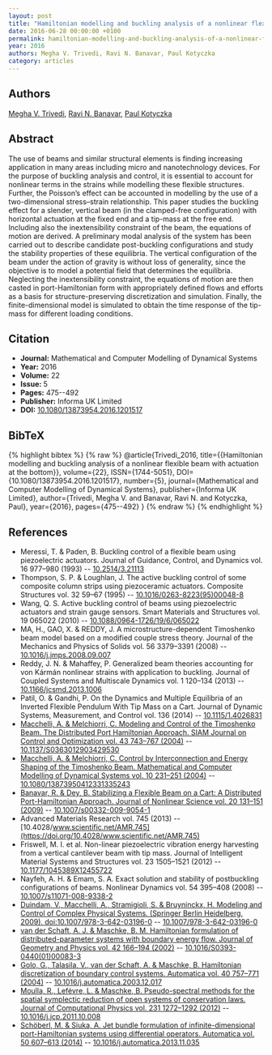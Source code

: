 ```yaml
---
layout: post
title: "Hamiltonian modelling and buckling analysis of a nonlinear flexible beam with actuation at the bottom"
date: 2016-06-28 00:00:00 +0100
permalink: hamiltonian-modelling-and-buckling-analysis-of-a-nonlinear-flexible-beam-with-actuation-at-the-bottom
year: 2016
authors: Megha V. Trivedi, Ravi N. Banavar, Paul Kotyczka
category: articles
---
```

 
## Authors
[Megha V. Trivedi](authors/megha-v-trivedi), [Ravi N. Banavar](authors/ravi-n-banavar), [Paul Kotyczka](authors/paul-kotyczka)
 
## Abstract
 The use of beams and similar structural elements is finding increasing application in many areas including micro and nanotechnology devices. For the purpose of buckling analysis and control, it is essential to account for nonlinear terms in the strains while modelling these flexible structures. Further, the Poisson’s effect can be accounted in modelling by the use of a two-dimensional stress–strain relationship. This paper studies the buckling effect for a slender, vertical beam (in the clamped-free configuration) with horizontal actuation at the fixed end and a tip-mass at the free end. Including also the inextensibility constraint of the beam, the equations of motion are derived. A preliminary modal analysis of the system has been carried out to describe candidate post-buckling configurations and study the stability properties of these equilibria. The vertical configuration of the beam under the action of gravity is without loss of generality, since the objective is to model a potential field that determines the equilibria. Neglecting the inextensibility constraint, the equations of motion are then casted in port-Hamiltonian form with appropriately defined flows and efforts as a basis for structure-preserving discretization and simulation. Finally, the finite-dimensional model is simulated to obtain the time response of the tip-mass for different loading conditions.
 
## Citation
- **Journal:** Mathematical and Computer Modelling of Dynamical Systems
- **Year:** 2016
- **Volume:** 22
- **Issue:** 5
- **Pages:** 475--492
- **Publisher:** Informa UK Limited
- **DOI:** [10.1080/13873954.2016.1201517](https://doi.org/10.1080/13873954.2016.1201517)
 
## BibTeX
{% highlight bibtex %}
{% raw %}
@article{Trivedi_2016,
  title={{Hamiltonian modelling and buckling analysis of a nonlinear flexible beam with actuation at the bottom}},
  volume={22},
  ISSN={1744-5051},
  DOI={10.1080/13873954.2016.1201517},
  number={5},
  journal={Mathematical and Computer Modelling of Dynamical Systems},
  publisher={Informa UK Limited},
  author={Trivedi, Megha V. and Banavar, Ravi N. and Kotyczka, Paul},
  year={2016},
  pages={475--492}
}
{% endraw %}
{% endhighlight %}
 
## References
- Meressi, T. & Paden, B. Buckling control of a flexible beam using piezoelectric actuators. Journal of Guidance, Control, and Dynamics vol. 16 977–980 (1993) -- [10.2514/3.21113](https://doi.org/10.2514/3.21113)
- Thompson, S. P. & Loughlan, J. The active buckling control of some composite column strips using piezoceramic actuators. Composite Structures vol. 32 59–67 (1995) -- [10.1016/0263-8223(95)00048-8](https://doi.org/10.1016/0263-8223(95)00048-8)
- Wang, Q. S. Active buckling control of beams using piezoelectric actuators and strain gauge sensors. Smart Materials and Structures vol. 19 065022 (2010) -- [10.1088/0964-1726/19/6/065022](https://doi.org/10.1088/0964-1726/19/6/065022)
- MA, H., GAO, X. & REDDY, J. A microstructure-dependent Timoshenko beam model based on a modified couple stress theory. Journal of the Mechanics and Physics of Solids vol. 56 3379–3391 (2008) -- [10.1016/j.jmps.2008.09.007](https://doi.org/10.1016/j.jmps.2008.09.007)
- Reddy, J. N. & Mahaffey, P. Generalized beam theories accounting for von Kármán nonlinear strains with application to buckling. Journal of Coupled Systems and Multiscale Dynamics vol. 1 120–134 (2013) -- [10.1166/jcsmd.2013.1006](https://doi.org/10.1166/jcsmd.2013.1006)
- Patil, O. & Gandhi, P. On the Dynamics and Multiple Equilibria of an Inverted Flexible Pendulum With Tip Mass on a Cart. Journal of Dynamic Systems, Measurement, and Control vol. 136 (2014) -- [10.1115/1.4026831](https://doi.org/10.1115/1.4026831)
- [Macchelli, A. & Melchiorri, C. Modeling and Control of the Timoshenko Beam. The Distributed Port Hamiltonian Approach. SIAM Journal on Control and Optimization vol. 43 743–767 (2004)](modeling-and-control-of-the-timoshenko-beam-the-distributed-port-hamiltonian-approach) -- [10.1137/S0363012903429530](https://doi.org/10.1137/S0363012903429530)
- [Macchelli, A. & Melchiorri, C. Control by Interconnection and Energy Shaping of the Timoshenko Beam. Mathematical and Computer Modelling of Dynamical Systems vol. 10 231–251 (2004)](control-by-interconnection-and-energy-shaping-of-the-timoshenko-beam) -- [10.1080/13873950412331335243](https://doi.org/10.1080/13873950412331335243)
- [Banavar, R. & Dey, B. Stabilizing a Flexible Beam on a Cart: A Distributed Port-Hamiltonian Approach. Journal of Nonlinear Science vol. 20 131–151 (2009)](stabilizing-a-flexible-beam-on-a-cart-a-distributed-port-hamiltonian-approach) -- [10.1007/s00332-009-9054-1](https://doi.org/10.1007/s00332-009-9054-1)
- Advanced Materials Research vol. 745 (2013) -- [10.4028/www.scientific.net/AMR.745](https://doi.org/10.4028/www.scientific.net/AMR.745)
- Friswell, M. I. et al. Non-linear piezoelectric vibration energy harvesting from a vertical cantilever beam with tip mass. Journal of Intelligent Material Systems and Structures vol. 23 1505–1521 (2012) -- [10.1177/1045389X12455722](https://doi.org/10.1177/1045389X12455722)
- Nayfeh, A. H. & Emam, S. A. Exact solution and stability of postbuckling configurations of beams. Nonlinear Dynamics vol. 54 395–408 (2008) -- [10.1007/s11071-008-9338-2](https://doi.org/10.1007/s11071-008-9338-2)
- [Duindam, V., Macchelli, A., Stramigioli, S. & Bruyninckx, H. Modeling and Control of Complex Physical Systems. (Springer Berlin Heidelberg, 2009). doi:10.1007/978-3-642-03196-0](modeling-and-control-of-complex-physical-systems) -- [10.1007/978-3-642-03196-0](https://doi.org/10.1007/978-3-642-03196-0)
- [van der Schaft, A. J. & Maschke, B. M. Hamiltonian formulation of distributed-parameter systems with boundary energy flow. Journal of Geometry and Physics vol. 42 166–194 (2002)](hamiltonian-formulation-of-distributed-parameter-systems-with-boundary-energy-flow) -- [10.1016/S0393-0440(01)00083-3](https://doi.org/10.1016/S0393-0440(01)00083-3)
- [Golo, G., Talasila, V., van der Schaft, A. & Maschke, B. Hamiltonian discretization of boundary control systems. Automatica vol. 40 757–771 (2004)](hamiltonian-discretization-of-boundary-control-systems) -- [10.1016/j.automatica.2003.12.017](https://doi.org/10.1016/j.automatica.2003.12.017)
- [Moulla, R., Lefévre, L. & Maschke, B. Pseudo-spectral methods for the spatial symplectic reduction of open systems of conservation laws. Journal of Computational Physics vol. 231 1272–1292 (2012)](pseudo-spectral-methods-for-the-spatial-symplectic-reduction-of-open-systems-of-conservation-laws) -- [10.1016/j.jcp.2011.10.008](https://doi.org/10.1016/j.jcp.2011.10.008)
- [Schöberl, M. & Siuka, A. Jet bundle formulation of infinite-dimensional port-Hamiltonian systems using differential operators. Automatica vol. 50 607–613 (2014)](jet-bundle-formulation-of-infinite-dimensional-port-hamiltonian-systems-using-differential-operators) -- [10.1016/j.automatica.2013.11.035](https://doi.org/10.1016/j.automatica.2013.11.035)

